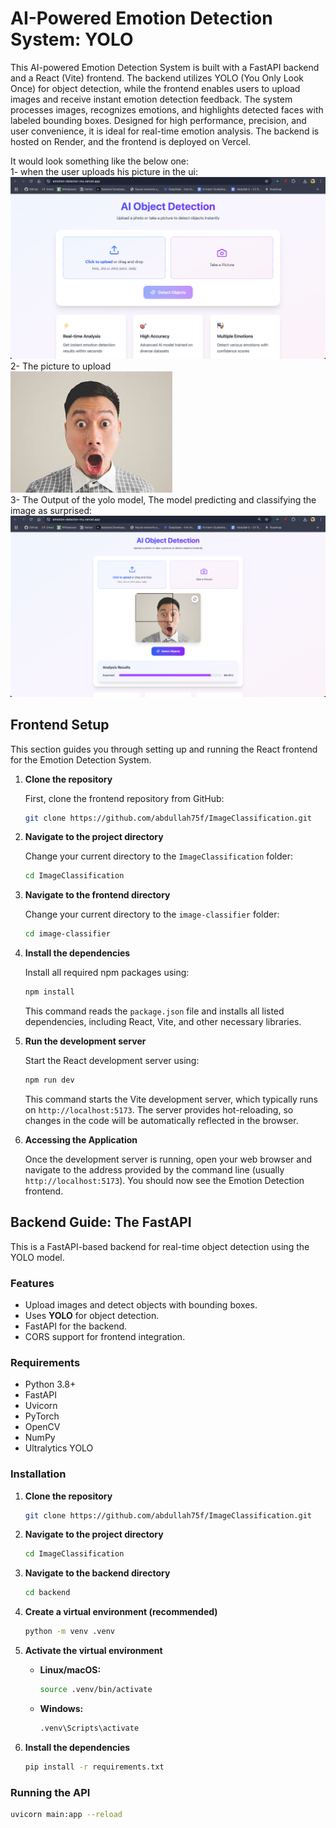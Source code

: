 # AI-Powered Emotion Detection System: YOLO

This AI-powered Emotion Detection System is built with a FastAPI backend and a React (Vite) frontend. The backend utilizes YOLO (You Only Look Once) for object detection, while the frontend enables users to upload images and receive instant emotion detection feedback. The system processes images, recognizes emotions, and highlights detected faces with labeled bounding boxes. Designed for high performance, precision, and user convenience, it is ideal for real-time emotion analysis. The backend is hosted on Render, and the frontend is deployed on Vercel.

It would look something like the below one:<br>
1- when the user uploads his picture in the ui:<br>
![Alt Text](image-classifier/src/assets/image1.png)<br>
2- The picture to upload<br>
![Alt Text](image-classifier/src/assets/image.jpeg)<br>
3- The Output of the yolo model, The model predicting and classifying the image as surprised:<br>
![Alt Text](image-classifier/src/assets/image2.png)<br>

## Frontend Setup

This section guides you through setting up and running the React frontend for the Emotion Detection System.

1.  **Clone the repository**

    First, clone the frontend repository from GitHub:

    ```sh
    git clone https://github.com/abdullah75f/ImageClassification.git
    ```

2.  **Navigate to the project directory**

    Change your current directory to the `ImageClassification` folder:

    ```sh
    cd ImageClassification
    ```

3.  **Navigate to the frontend directory**

    Change your current directory to the `image-classifier` folder:

    ```sh
    cd image-classifier
    ```

4.  **Install the dependencies**

    Install all required npm packages using:

    ```sh
    npm install
    ```

    This command reads the `package.json` file and installs all listed dependencies, including React, Vite, and other necessary libraries.

5.  **Run the development server**

    Start the React development server using:

    ```sh
    npm run dev
    ```

    This command starts the Vite development server, which typically runs on `http://localhost:5173`. The server provides hot-reloading, so changes in the code will be automatically reflected in the browser.

6.  **Accessing the Application**

    Once the development server is running, open your web browser and navigate to the address provided by the command line (usually `http://localhost:5173`). You should now see the Emotion Detection frontend.

## Backend Guide: The FastAPI

This is a FastAPI-based backend for real-time object detection using the YOLO model.

### Features

- Upload images and detect objects with bounding boxes.
- Uses **YOLO** for object detection.
- FastAPI for the backend.
- CORS support for frontend integration.

### Requirements

- Python 3.8+
- FastAPI
- Uvicorn
- PyTorch
- OpenCV
- NumPy
- Ultralytics YOLO

### Installation

1.  **Clone the repository**

    ```sh
    git clone https://github.com/abdullah75f/ImageClassification.git
    ```

2.  **Navigate to the project directory**

    ```sh
    cd ImageClassification
    ```

3.  **Navigate to the backend directory**

    ```sh
    cd backend
    ```

4.  **Create a virtual environment (recommended)**

    ```sh
    python -m venv .venv
    ```

5.  **Activate the virtual environment**

    - **Linux/macOS:**

      ```sh
      source .venv/bin/activate
      ```

    - **Windows:**

      ```sh
      .venv\Scripts\activate
      ```

6.  **Install the dependencies**

    ```sh
    pip install -r requirements.txt
    ```

### Running the API

```sh
uvicorn main:app --reload
```
